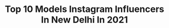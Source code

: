 ---
title: Top 10 Models Instagram Influencers In New Delhi In 2021
description: >-
  Find top models Instagram influencers in New Delhi in 2021. Most popular hashtags: #fashion #photography #model #fashionblogger.
platform: Instagram
hits: 66
text_top: See the best Instagram accounts on inBeat.
text_bottom: Our search engine has 66 Instagram influencers like this in New Delhi, India for you to collaborate.
profiles:
  - username: "ria.swamy"
    fullname: >-
      Ria Swamy
    bio: >-
      The OG. Freelance model | 23 | New Delhi SUBSCRIBEEE 🦋
    location: "India"
    followers: 20507
    engagement: 1800
    commentsToLikes: 0.013228
    id: ck0vw5qmhs87m0i19mdnq3tn5
    verified: false
    hashtags: "#stayhome, #staysafe, #cheeselove, #safecravings"
  - username: "iemrizwan_official"
    fullname: >-
      Rizwan Khan
    bio: >-
      ALHAMDULILLAH😍 Actor/Model Tiktok - Iemrizwan New delhi / India♥️ 3rd Oct 🎂 I dream ‘fore I am! DM me for Collaboration
    location: "India"
    followers: 2217
    engagement: 2208
    commentsToLikes: 0.027818
    id: ckapbgodtzsa60i782cfui7qm
    verified: false
    hashtags: "#iphone12pro, #selfies, #pro, #pubg"
  - username: "jiah_bhardwaj"
    fullname: >-
      Deoyani Bhardwaj (Jiah)
    bio: >-
      Dancer|Model 💃 Interior Designer 📍NewDelhi | Mumbai deoyani.bwj@gmail.com
    location: "India"
    followers: 34876
    engagement: 872
    commentsToLikes: 0.026597
    id: ck14imgrzg4cy0i19qy7ln4o8
    verified: false
    hashtags: "#iconic, #photography, #dance, #jiahbhardwaj"
  - username: "iamdivinaathackur"
    fullname: >-
      divinaathackur
    bio: >-
      #actor #bollywood #movies #actress #hickey #veeram #prasthanam #whosyourdaddy HICKEY movie link
    location: "India"
    followers: 38879
    engagement: 296
    commentsToLikes: 0.029291
    id: ck15rrpus9d3i0i19usyotiqz
    verified: false
    hashtags: "#fashion, #southindianactress, #love, #kolkata"
  - username: "shewon_alyosius"
    fullname: >-
      Shewon Alyosius
    bio: >-
      Never give up on your dreams. Digital Marketer | Fashion Stylist | I Model Sometimes! Portraits • Fashion • Beauty • Lifestyle 📍New Delhi
    location: "India"
    followers: 62295
    engagement: 256
    commentsToLikes: 0.038841
    id: ck15sp6r1e4k90i19kx2hi3on
    verified: false
    hashtags: "#happy, #indianethnic, #girlpower, #reels"
  - username: "theclassiqueaffair_"
    fullname: >-
      Nitin Gupta | Lifestyle Blog
    bio: >-
      👔•Versatile Fashion | Lifestyle 📝•Content Creator •Model •Actor 📧•theclassiqueaffair@gmail.com 📍•New Delhi ⬇️•My Own Show☺️
    location: "India"
    followers: 13419
    engagement: 830
    commentsToLikes: 0.057108
    id: ckaova9eg3phc0i78ujgtpu1v
    verified: false
    hashtags: "#designersuits, #summer2020, #instagramfashion, #menwithstreetstyle"
  - username: "prarthna02"
    fullname: >-
      Prarthna Ahuja
    bio: >-
      Fashion! Beauty! Lifestyle! @Plixxo campus ambassador 💌 Dm or Mail for Collaboration. 📍New Delhi Whatever you do in life, do it with love 💙
    location: "India"
    followers: 6232
    engagement: 1403
    commentsToLikes: 0.099520
    id: ck8t7ahudg48o0j78ypt7wn2m
    verified: false
    hashtags: "#fashionista, #plixxoblogger, #ootd, #plixxo"
  - username: "the_ankita_gupta_"
    fullname: >-
      Ankita Gupta
    bio: >-
      NIFT, New Delhi. B.Des.🎓 Jewelry Designer @swarovski Professional Makeup Artist 💄@ankita_gupta_makeovers Kanpur🔃Delhi DM for paid promotions /collabs
    location: "India"
    followers: 11451
    engagement: 907
    commentsToLikes: 0.091880
    id: ckaov5oul361p0i78o45c14hk
    verified: false
    hashtags: "#nift, #photoshoot, #summeroutfitideas, #makeupblogger"
  - username: "hasan__suhaib__siddiqui"
    fullname: >-
      Hasan S. Siddiqui | سید الصہیب
    bio: >-
      𝐋𝐢𝐟𝐞𝐬𝐭𝐲𝐥𝐞 ıllı 𝐅𝐚𝐬𝐡𝐢𝐨𝐧 ıllı 𝐈𝐧𝐟𝐥𝐮𝐞𝐧𝐜𝐞 📍Roorkee ⇌ New Delhi Mail For Collaboration📥 U Can’t 🔥Me Managed by @sneakernews #facebook #Hasansuhaibsiddiqui
    location: "India"
    followers: 35161
    engagement: 30
    commentsToLikes: 0.038209
    id: ckaovylz16nnc0i7856g8crjm
    verified: false
    hashtags: "#nature, #photography, #photo, #flairback"
  - username: "abhishek_berwal_"
    fullname: >-
      अभिषेक बेरवाल
    bio: >-
      DTU’22 | KV’18 | New Delhi
    location: "India"
    followers: 5004
    engagement: 1088
    commentsToLikes: 0.038669
    id: ckapav5r4xl800i7816ehskzo
    verified: false
    hashtags: "#love, #beautiful, #sunday, #picoftheday"
---